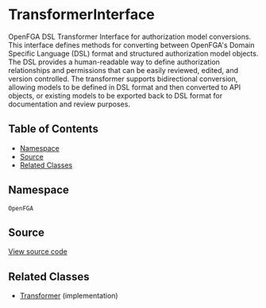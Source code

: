 # TransformerInterface

OpenFGA DSL Transformer Interface for authorization model conversions. This interface defines methods for converting between OpenFGA&#039;s Domain Specific Language (DSL) format and structured authorization model objects. The DSL provides a human-readable way to define authorization relationships and permissions that can be easily reviewed, edited, and version controlled. The transformer supports bidirectional conversion, allowing models to be defined in DSL format and then converted to API objects, or existing models to be exported back to DSL format for documentation and review purposes.

## Table of Contents

* [Namespace](#namespace)
* [Source](#source)
* [Related Classes](#related-classes)

## Namespace

`OpenFGA`

## Source

[View source code](https://github.com/evansims/openfga-php/blob/main/src/TransformerInterface.php)

## Related Classes

* [Transformer](Transformer.md) (implementation)
